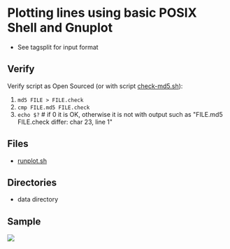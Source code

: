 # Plotting lines using basic POSIX Shell and Gnuplot
* See tagsplit for input format

## Verify
Verify script as Open Sourced (or with script [check-md5.sh](check-md5.sh)):
1. `md5 FILE > FILE.check`
1. `cmp FILE.md5 FILE.check`        
1. `echo $?` # if 0 it is OK, otherwise it is not with output such as "FILE.md5 FILE.check differ: char 23, line 1"

## Files
* [runplot.sh](runplot.sh)

## Directories
* data directory

## Sample
<img src="https://github.com/realBjornRoden/unix/blob/master/tagplot/ScreenShot.png"/>
